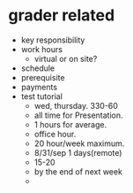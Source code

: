 # grader related

- key responsibility
- work hours
  - virtual or on site?
- schedule
- prerequisite
- payments
- test tutorial 
  - wed, thursday. 330-60
  - all time for Presentation.
  - 1 hours for average.
  - office hour. 
  - 20 hour/week maximum.
  - 8/31/sep 1 days(remote)
  - 15-20
  - by the end of next week
  - 